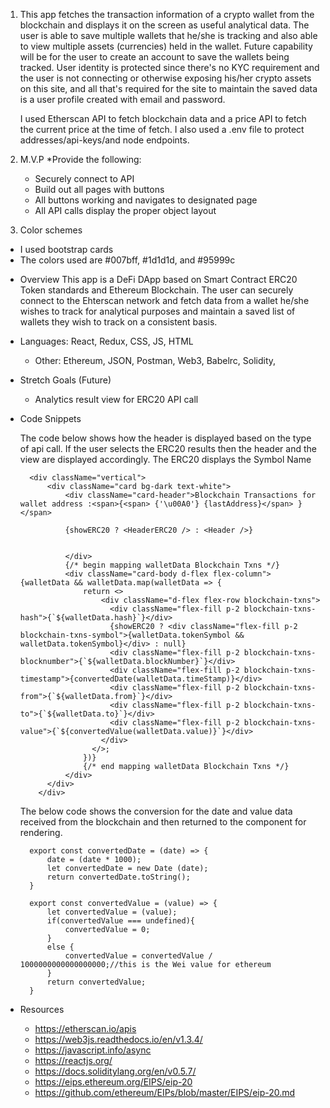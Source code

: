 1. This app fetches the transaction information of a crypto wallet from the blockchain and displays it on the screen as useful analytical data.  The user is able to save multiple wallets that he/she is tracking and also able to view multiple assets (currencies) held in the wallet.  Future capability will be for the user to create an account to save the wallets being tracked. User identity is protected since there's no KYC requirement and the user is not connecting or otherwise exposing his/her crypto assets on this site, and all that's required for the site to maintain the saved data is a user profile created with email and password.

    I used Etherscan API to fetch blockchain data and a price API to fetch the current price at the time of fetch.  I also used a .env file to protect addresses/api-keys/and node endpoints.

2. M.V.P
    *Provide the following:
    - Securely connect to API
    - Build out all pages with buttons
    - All buttons working and navigates to designated page
    - All API calls display the proper object layout

3. Color schemes 
- I used bootstrap cards
- The colors used are #007bff, #1d1d1d, and #95999c

* Overview
This app is a DeFi DApp based on Smart Contract ERC20 Token standards and Ethereum Blockchain. The user can securely connect to the Ehterscan network and fetch data from a wallet he/she wishes to track for analytical purposes and maintain a saved list of wallets they wish to track on a consistent basis.

* Languages:  React, Redux, CSS, JS, HTML
    * Other: Ethereum, JSON, Postman, Web3, Babelrc, Solidity,
     
* Stretch Goals (Future)
    * Analytics result view for ERC20 API call

* Code Snippets

    The code below shows how the header is displayed based on the type of api call. If the user selects the ERC20 results then the header and the view are displayed accordingly.  The ERC20 displays the Symbol Name

        <div className="vertical">
            <div className="card bg-dark text-white">
                <div className="card-header">Blockchain Transactions for wallet address :<span>{<span> {'\u00A0'} {lastAddress}</span> }</span>
                  
                {showERC20 ? <HeaderERC20 /> : <Header />}
                    
                  
                </div>
                {/* begin mapping walletData Blockchain Txns */}
                <div className="card-body d-flex flex-column"> {walletData && walletData.map(walletData => {
                    return <>
                        <div className="d-flex flex-row blockchain-txns">
                          <div className="flex-fill p-2 blockchain-txns-hash">{`${walletData.hash}`}</div>
                          {showERC20 ? <div className="flex-fill p-2 blockchain-txns-symbol">{walletData.tokenSymbol && walletData.tokenSymbol}</div> : null}
                          <div className="flex-fill p-2 blockchain-txns-blocknumber">{`${walletData.blockNumber}`}</div>
                          <div className="flex-fill p-2 blockchain-txns-timestamp">{convertedDate(walletData.timeStamp)}</div>
                          <div className="flex-fill p-2 blockchain-txns-from">{`${walletData.from}`}</div>
                          <div className="flex-fill p-2 blockchain-txns-to">{`${walletData.to}`}</div>
                          <div className="flex-fill p-2 blockchain-txns-value">{`${convertedValue(walletData.value)}`}</div>
                        </div>
                      </>;
                    })}
                    {/* end mapping walletData Blockchain Txns */}
                </div>
            </div>
          </div>

    The below code shows the conversion for the date and value data received from the blockchain and then returned to the component for rendering.

        export const convertedDate = (date) => {
            date = (date * 1000);
            let convertedDate = new Date (date);
            return convertedDate.toString();
        }

        export const convertedValue = (value) => {
            let convertedValue = (value);
            if(convertedValue === undefined){
                convertedValue = 0;
            }
            else {
                convertedValue = convertedValue / 1000000000000000000;//this is the Wei value for ethereum
            }
            return convertedValue;
        }

* Resources
    * https://etherscan.io/apis
    * https://web3js.readthedocs.io/en/v1.3.4/
    * https://javascript.info/async
    * https://reactjs.org/
    * https://docs.soliditylang.org/en/v0.5.7/
    * https://eips.ethereum.org/EIPS/eip-20
    * https://github.com/ethereum/EIPs/blob/master/EIPS/eip-20.md
    
